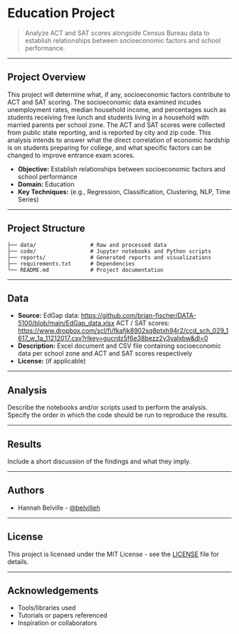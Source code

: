 # Education Project

> Analyze ACT and SAT scores alongside Census Bureau data to establish relationships between socioeconomic factors and school performance.

---

## Project Overview

This project will determine what, if any, socioeconomic factors contribute to ACT and SAT scoring. The socioeconomic data examined incudes unemployment rates, median household income, and percentages such as students receiving free lunch and students living in a household with married parents per school zone. The ACT and SAT scores were collected from public state reporting, and is reported by city and zip code. This analysis intends to answer what the direct correlation of economic hardship is on students preparing for college, and what specific factors can be changed to improve entrance exam scores.

- **Objective:** Establish relationships between socioeconomic factors and school performance
- **Domain:** Education
- **Key Techniques:** (e.g., Regression, Classification, Clustering, NLP, Time Series)

---

## Project Structure

```
├── data/                 # Raw and processed data
├── code/                 # Jupyter notebooks and Python scripts
├── reports/              # Generated reports and visualizations
├── requirements.txt      # Dependencies
└── README.md             # Project documentation
```

---

## Data

- **Source:** EdGap data: https://github.com/brian-fischer/DATA-5100/blob/main/EdGap_data.xlsx
              ACT / SAT scores: https://www.dropbox.com/scl/fi/fkafjk8902sq8ptxh94r2/ccd_sch_029_1617_w_1a_11212017.csv?rlkey=gucrdz5f6e38bezz2y3yalxbw&dl=0
- **Description:** Excel document and CSV file containing socioeconomic data per school zone and ACT and SAT scores respectively
- **License:** (if applicable)

---

## Analysis

Describe the notebooks and/or scripts used to perform the analysis. Specify the order in which the code should be run to reproduce the results.

---

## Results

Include a short discussion of the findings and what they imply.

---

## Authors

- Hannah Belville - [@belvilleh](https://github.com/belvilleh)

---

## License

This project is licensed under the MIT License - see the [LICENSE](LICENSE) file for details.

---

## Acknowledgements

- Tools/libraries used
- Tutorials or papers referenced
- Inspiration or collaborators